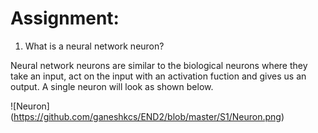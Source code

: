 # Assignment:

1. What is a neural network neuron?

Neural network neurons are similar to the biological neurons where they take an input, act on the input with an activation fuction and gives us an output. A single neuron will look as shown below.

![Neuron] (https://github.com/ganeshkcs/END2/blob/master/S1/Neuron.png)

